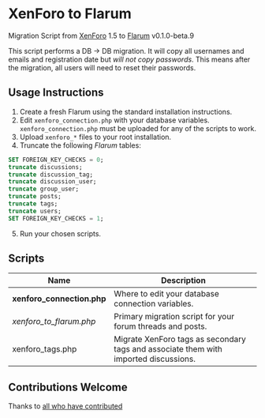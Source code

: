 # XenForo to Flarum

Migration Script from [XenForo](https://xenforo.com/) 1.5 to [Flarum](https://flarum.org/) v0.1.0-beta.9

This script performs a DB -> DB migration. It will copy all usernames and emails and registration date but *will not copy passwords*. This means after the migration, all users will need to reset their passwords.

## Usage Instructions

1. Create a fresh Flarum using the standard installation instructions.
2. Edit `xenforo_connection.php` with your database variables. `xenforo_connection.php` must be uploaded for any of the scripts to work.
3. Upload `xenforo_*` files to your root installation.
4. Truncate the following *Flarum* tables:
  ```sql
  SET FOREIGN_KEY_CHECKS = 0;
  truncate discussions;
  truncate discussion_tag;
  truncate discussion_user;
  truncate group_user;
  truncate posts;
  truncate tags;
  truncate users;
  SET FOREIGN_KEY_CHECKS = 1;
  ```
5. Run your chosen scripts.

## Scripts

| Name | Description |
| ---------------------------- | --------------------------------------------------------------------------------------------- |
| **xenforo_connection.php**   | Where to edit your database connection variables.                                             |
| *xenforo_to_flarum.php*      | Primary migration script for your forum threads and posts.                                    |
| xenforo_tags.php             | Migrate XenForo tags as secondary tags and associate them with imported discussions.          |

## Contributions Welcome

Thanks to [all who have contributed](https://github.com/shriker/xenforo-to-flarum/graphs/contributors)
